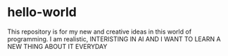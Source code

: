 # hello-world
This repository is for my new and creative ideas in this world of programming. 
I am realistic, INTERISTING IN AI AND I WANT TO LEARN A NEW THING ABOUT IT EVERYDAY
